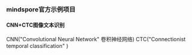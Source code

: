 ### mindspore官方示例项目

#### CNN+CTC图像文本识别
CNN("Convolutional Neural Network" 卷积神经网络)
CTC("Connectionist temporal classification" )